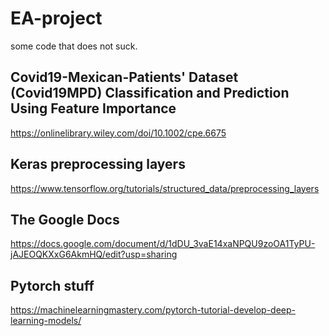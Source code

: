 <!-- Headings -->
# EA-project
<!-- description -->
some code that does not suck.

## Covid19-Mexican-Patients' Dataset (Covid19MPD) Classification and Prediction Using Feature Importance
https://onlinelibrary.wiley.com/doi/10.1002/cpe.6675

## Keras preprocessing layers
https://www.tensorflow.org/tutorials/structured_data/preprocessing_layers

## The Google Docs
https://docs.google.com/document/d/1dDU_3vaE14xaNPQU9zoOA1TyPU-jAJEOQKXxG6AkmHQ/edit?usp=sharing 

## Pytorch stuff
https://machinelearningmastery.com/pytorch-tutorial-develop-deep-learning-models/